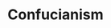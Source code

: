 ---
title: Confucianism
layout: post
description: summary
menu: nav/world/ideologiesnreligion.html
image: 
tags: [Religion]
---